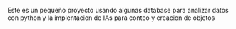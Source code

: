 

Este es un pequeño proyecto usando algunas database para analizar datos  con python y  la implentacion de IAs para  conteo y creacion de objetos
